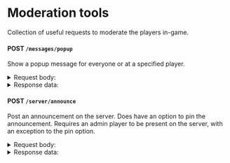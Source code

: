 # Moderation tools

Collection of useful requests to moderate the players in-game.

#### POST `/messages/popup`

Show a popup message for everyone or at a specified player.

<details>
<summary>Request body:</summary>

Spawning popup message for a single player:

```json
{
  "message": "",
  "playerId": ""
}
```

Spawning popup message for multiple players:

```json
{
  "message": "",
  "playerId": [""]
}
```

Omit `playerId` to spawn popup message to everyone:

```json
{
  "message": ""
}
```

</details>

<details>
<summary>Response data:</summary>

```json
{
  "status": "ok"
}
```

</details>

#### POST `/server/announce`

Post an announcement on the server. Does have an option to pin the announcement. Requires an admin player to be present on the server, with an exception to the pin option.

<details>
<summary>Request body:</summary>

```json
{
  "message": "Some announcement here",
  "playerId": "",
  "isPinned": false
}
```

</details>

<details>
<summary>Response data:</summary>

```json
{
  "status": "ok"
}
```

</details>
